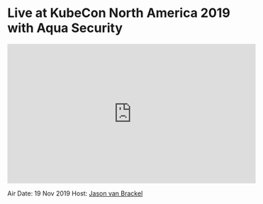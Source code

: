 # Live at KubeCon North America 2019 with Aqua Security

<iframe width="560" height="315" src="https://www.youtube.com/embed/-Ggz7OYTtSU" frameborder="0" allow="accelerometer; autoplay; encrypted-media; gyroscope; picture-in-picture" allowfullscreen></iframe>

Air Date: 19 Nov 2019
Host: [Jason van Brackel](twitter.com/jasonvanbrackel)